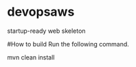 # devopsaws
startup-ready web skeleton 


#How to build
Run the following command.

mvn clean install

